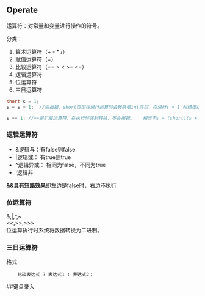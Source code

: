 ## Operate

运算符：对常量和变量进行操作的符号。

分类：

1. 算术运算符（+ - * /）
2. 赋值运算符（=）
3. 比较运算符（==  >  <  >=  <=）
4. 逻辑运算符
5. 位运算符
6. 三目运算符

```java
short s = 1;
s = s + 1;	//会报错，short类型在进行运算时会转换喂int类型，在进行s + 1 时精度报错

s += 1; //+=是扩展运算符，在执行时强制转换，不会报错。	相当于s = (short)(s + 1)
```

### 逻辑运算符

- &逻辑与：有false则false
- |逻辑或： 有true则true
- ^逻辑异或： 相同为false，不同为true
- !逻辑非

**&&具有短路效果**即左边是false时，右边不执行

### 位运算符

&,|,^,~  
<<,>>,>>>  
位运算执行时系统将数据转换为二进制。

### 三目运算符

格式
  
```
	比较表达式 ? 表达式1 : 表达式2；
```

##键盘录入


